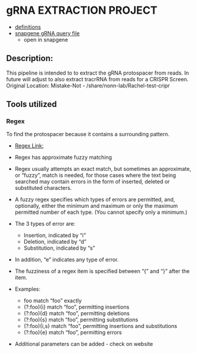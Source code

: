 # gRNA EXTRACTION PROJECT  
* [definitions](doc/definitions.md)
* [snapgene gRNA query file](doc/indexed_lib_grna_query_umi.dna)
    - open in snapgene
  
## Description:
This pipeline is intended to to extract the gRNA protospacer from reads. In future will adjust to also extract tracrRNA from reads for a CRISPR Screen.  
Original Location: Mistake-Not - /share/nonn-lab/Rachel-test-cripr 

## Tools utilized
### Regex  
To find the protospacer because it contains a surrounding pattern.  
- [Regex Link:](https://pypi.org/project/regex/) 
- Regex has approximate fuzzy matching
- Regex usually attempts an exact match, but sometimes an approximate, or “fuzzy”, match is needed, for those cases where the text being searched may contain errors in the form of inserted, deleted or substituted characters.

- A fuzzy regex specifies which types of errors are permitted, and, optionally, either the minimum and maximum or only the maximum permitted number of each type. (You cannot specify only a minimum.)

- The 3 types of error are:
    - Insertion, indicated by “i”
    - Deletion, indicated by “d”
    - Substitution, indicated by “s”
- In addition, “e” indicates any type of error.
- The fuzziness of a regex item is specified between “{” and “}” after the item.
- Examples:
    - foo match “foo” exactly
    - (?:foo){i} match “foo”, permitting insertions
    - (?:foo){d} match “foo”, permitting deletions
    - (?:foo){s} match “foo”, permitting substitutions
    - (?:foo){i,s} match “foo”, permitting insertions and substitutions
    - (?:foo){e} match “foo”, permitting errors
- Additional parameters can be added - check on website
    
###     



